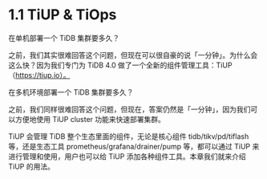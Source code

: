 # 1.1 TiUP & TiOps

在单机部署一个 TiDB 集群要多久？

之前，我们其实很难回答这个问题，但现在可以很自豪的说「一分钟」。为什么会这么快？因为我们专门为 TiDB 4.0 做了一个全新的组件管理工具：TiUP（https://tiup.io）。

在多机环境部署一个 TiDB 集群要多久？

之前，我们同样很难回答这个问题，但现在，答案仍然是「一分钟」，因为我们可以方便地使用 TiUP cluster 功能来快速部署集群。

TiUP 会管理 TiDB 整个生态里面的组件，无论是核心组件 tidb/tikv/pd/tiflash 等，还是生态工具 prometheus/grafana/drainer/pump 等，都可以通过 TiUP 来进行管理和使用，用户也可以给 TiUP 添加各种组件工具。本章我们就来介绍 TiUP 的用法。

